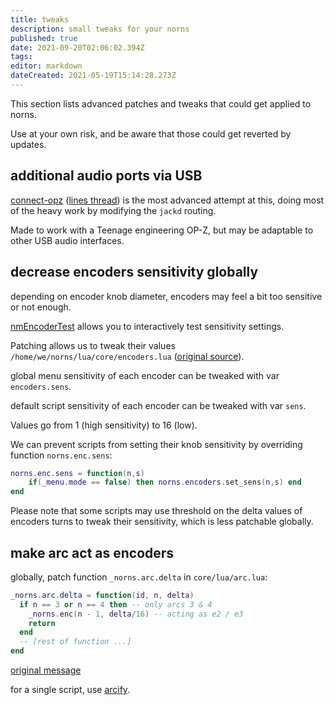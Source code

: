 ```yaml
---
title: tweaks
description: small tweaks for your norns
published: true
date: 2021-09-20T02:06:02.394Z
tags: 
editor: markdown
dateCreated: 2021-05-19T15:14:28.273Z
---
```


This section lists advanced patches and tweaks that could get applied to norns.

Use at your own risk, and be aware that those could get reverted by updates.


## additional audio ports via USB

[connect-opz](https://github.com/xmacex/connect-opz) ([lines thread](https://llllllll.co/t/connect-opz-using-usb-audio-with-norns/37819)) is the most advanced attempt at this, doing most of the heavy work by modifying the `jackd` routing.

Made to work with a Teenage engineering OP-Z, but may be adaptable to other USB audio interfaces.


## decrease encoders sensitivity globally

depending on encoder knob diameter, encoders may feel a bit too sensitive or not enough.

[nmEncoderTest](https://github.com/TuesdayNightMachines/nmEncoderTest) allows you to interactively test sensitivity settings.

Patching allows us to tweak their values `/home/we/norns/lua/core/encoders.lua` ([original source](https://github.com/monome/norns/blob/main/lua/core/encoders.lua)).

global menu sensitivity of each encoder can be tweaked with var `encoders.sens`.

default script sensitivity of each encoder can be tweaked with var `sens`.

Values go from 1 (high sensitivity) to 16 (low).

We can prevent scripts from setting their knob sensitivity by overriding function `norns.enc.sens`:

```lua
norns.enc.sens = function(n,s)
    if(_menu.mode == false) then norns.encoders.set_sens(n,s) end
end
```

Please note that some scripts may use threshold on the delta values of encoders turns to tweak their sensitivity, which is less patchable globally.


## make arc act as encoders

globally, patch function `_norns.arc.delta` in `core/lua/arc.lua`:

```lua
_norns.arc.delta = function(id, n, delta)
  if n == 3 or n == 4 then -- only arcs 3 & 4
    _norns.enc(n - 1, delta/16) -- acting as e2 / e3
    return
  end
  -- [rest of function ...]
end
```  

[original message](https://discord.com/channels/765746584582750248/825387870873190410/841843403620614165)

for a single script, use [arcify](https://llllllll.co/t/arcify/22133).